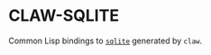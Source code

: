 # CLAW-SQLITE

Common Lisp bindings to [`sqlite`](https://github.com/sqlite/sqlite) generated by `claw`.
